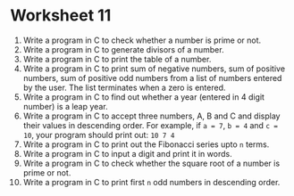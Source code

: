 # Worksheet 11

1. Write a program in C to check whether a number is prime or not.
2. Write a program in C to generate divisors of a number.
3. Write a program in C to print the table of a number.
4. Write a program in C to print sum of negative numbers, sum of positive numbers, sum of positive odd numbers from a list of numbers entered by the user. The list terminates when a zero is entered.
5. Write a program in C to find out whether a year (entered in 4 digit number) is a leap year.
6. Write a program in C to accept three numbers, A, B and C and display their values in descending order. For example, if `a = 7`, `b = 4` and `c = 10`, your program should print out: `10 7 4`
7. Write a program in C to print out the Fibonacci series upto `n` terms.
8. Write a program in C to input a digit and print it in words.
9. Write a program in C to check whether the square root of a number is prime or not.
10. Write a program in C to print first `n` odd numbers in descending order.